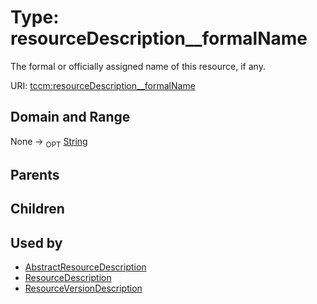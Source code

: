 
# Type: resourceDescription__formalName


The formal or officially assigned name of this resource, if any.

URI: [tccm:resourceDescription__formalName](https://hotecosystem.org/tccm/resourceDescription__formalName)


## Domain and Range

None ->  <sub>OPT</sub> [String](types/String.md)

## Parents


## Children


## Used by

 * [AbstractResourceDescription](AbstractResourceDescription.md)
 * [ResourceDescription](ResourceDescription.md)
 * [ResourceVersionDescription](ResourceVersionDescription.md)
